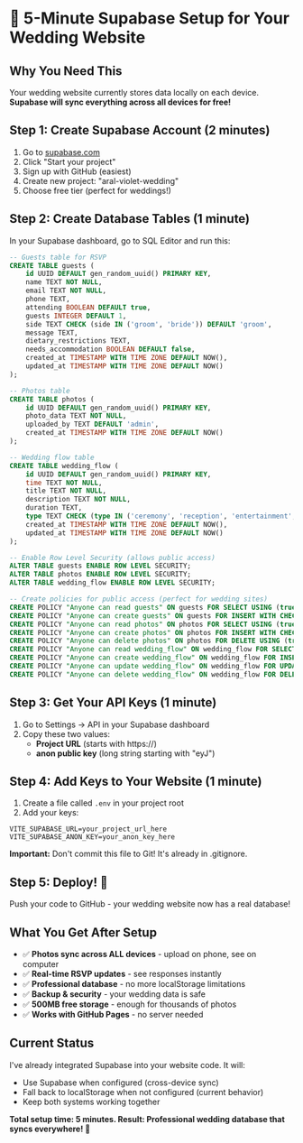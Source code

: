 # 🚀 5-Minute Supabase Setup for Your Wedding Website

## Why You Need This
Your wedding website currently stores data locally on each device. **Supabase will sync everything across all devices for free!**

## Step 1: Create Supabase Account (2 minutes)
1. Go to [supabase.com](https://supabase.com)
2. Click "Start your project" 
3. Sign up with GitHub (easiest)
4. Create new project: "aral-violet-wedding"
5. Choose free tier (perfect for weddings!)

## Step 2: Create Database Tables (1 minute)
In your Supabase dashboard, go to SQL Editor and run this:

```sql
-- Guests table for RSVP
CREATE TABLE guests (
    id UUID DEFAULT gen_random_uuid() PRIMARY KEY,
    name TEXT NOT NULL,
    email TEXT NOT NULL,
    phone TEXT,
    attending BOOLEAN DEFAULT true,
    guests INTEGER DEFAULT 1,
    side TEXT CHECK (side IN ('groom', 'bride')) DEFAULT 'groom',
    message TEXT,
    dietary_restrictions TEXT,
    needs_accommodation BOOLEAN DEFAULT false,
    created_at TIMESTAMP WITH TIME ZONE DEFAULT NOW(),
    updated_at TIMESTAMP WITH TIME ZONE DEFAULT NOW()
);

-- Photos table
CREATE TABLE photos (
    id UUID DEFAULT gen_random_uuid() PRIMARY KEY,
    photo_data TEXT NOT NULL,
    uploaded_by TEXT DEFAULT 'admin',
    created_at TIMESTAMP WITH TIME ZONE DEFAULT NOW()
);

-- Wedding flow table
CREATE TABLE wedding_flow (
    id UUID DEFAULT gen_random_uuid() PRIMARY KEY,
    time TEXT NOT NULL,
    title TEXT NOT NULL,
    description TEXT NOT NULL,
    duration TEXT,
    type TEXT CHECK (type IN ('ceremony', 'reception', 'entertainment', 'meal', 'special')) DEFAULT 'ceremony',
    created_at TIMESTAMP WITH TIME ZONE DEFAULT NOW(),
    updated_at TIMESTAMP WITH TIME ZONE DEFAULT NOW()
);

-- Enable Row Level Security (allows public access)
ALTER TABLE guests ENABLE ROW LEVEL SECURITY;
ALTER TABLE photos ENABLE ROW LEVEL SECURITY;
ALTER TABLE wedding_flow ENABLE ROW LEVEL SECURITY;

-- Create policies for public access (perfect for wedding sites)
CREATE POLICY "Anyone can read guests" ON guests FOR SELECT USING (true);
CREATE POLICY "Anyone can create guests" ON guests FOR INSERT WITH CHECK (true);
CREATE POLICY "Anyone can read photos" ON photos FOR SELECT USING (true);
CREATE POLICY "Anyone can create photos" ON photos FOR INSERT WITH CHECK (true);
CREATE POLICY "Anyone can delete photos" ON photos FOR DELETE USING (true);
CREATE POLICY "Anyone can read wedding_flow" ON wedding_flow FOR SELECT USING (true);
CREATE POLICY "Anyone can create wedding_flow" ON wedding_flow FOR INSERT WITH CHECK (true);
CREATE POLICY "Anyone can update wedding_flow" ON wedding_flow FOR UPDATE USING (true);
CREATE POLICY "Anyone can delete wedding_flow" ON wedding_flow FOR DELETE USING (true);
```

## Step 3: Get Your API Keys (1 minute)
1. Go to Settings → API in your Supabase dashboard
2. Copy these two values:
   - **Project URL** (starts with https://)
   - **anon public key** (long string starting with "eyJ")

## Step 4: Add Keys to Your Website (1 minute)
1. Create a file called `.env` in your project root
2. Add your keys:

```
VITE_SUPABASE_URL=your_project_url_here
VITE_SUPABASE_ANON_KEY=your_anon_key_here
```

**Important:** Don't commit this file to Git! It's already in .gitignore.

## Step 5: Deploy! 🎉
Push your code to GitHub - your wedding website now has a real database!

## What You Get After Setup
- ✅ **Photos sync across ALL devices** - upload on phone, see on computer
- ✅ **Real-time RSVP updates** - see responses instantly
- ✅ **Professional database** - no more localStorage limitations  
- ✅ **Backup & security** - your wedding data is safe
- ✅ **500MB free storage** - enough for thousands of photos
- ✅ **Works with GitHub Pages** - no server needed

## Current Status
I've already integrated Supabase into your website code. It will:
- Use Supabase when configured (cross-device sync)
- Fall back to localStorage when not configured (current behavior)
- Keep both systems working together

**Total setup time: 5 minutes. Result: Professional wedding database that syncs everywhere! 🎯**
